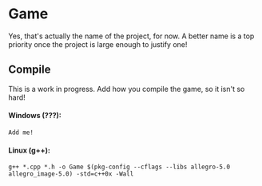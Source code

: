 # Game

Yes, that's actually the name of the project, for now. A better name is a top priority once the project is large enough to justify one!

## Compile

This is a work in progress. Add how you compile the game, so it isn't so hard!

#### Windows (???):

```
Add me!
```

#### Linux (g++):

```
g++ *.cpp *.h -o Game $(pkg-config --cflags --libs allegro-5.0 allegro_image-5.0) -std=c++0x -Wall
```
